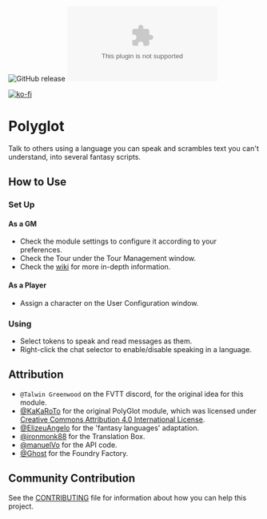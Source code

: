 ![GitHub release](https://img.shields.io/github/release-date/mclemente/fvtt-module-polyglot)
![GitHub release (latest by SemVer and asset)](https://img.shields.io/github/downloads/mclemente/fvtt-module-polyglot/latest/module.zip)

[![ko-fi](https://img.shields.io/badge/ko--fi-Support%20Me-red?style=flat-square&logo=ko-fi)](https://ko-fi.com/mclemente)

# Polyglot

Talk to others using a language you can speak and scrambles text you can't understand, into several fantasy scripts.

## How to Use
### Set Up
#### As a GM
- Check the module settings to configure it according to your preferences.
- Check the Tour under the Tour Management window.
- Check the [wiki](https://github.com/mclemente/fvtt-module-polyglot/wiki) for more in-depth information.

#### As a Player
- Assign a character on the User Configuration window.

### Using
- Select tokens to speak and read messages as them.
- Right-click the chat selector to enable/disable speaking in a language.

## Attribution

-   `@Talwin Greenwood` on the FVTT discord, for the original idea for this module.
-   [@KaKaRoTo](https://github.com/kakaroto/) for the original PolyGlot module, which was licensed under [Creative Commons Attribution 4.0 International License](http://creativecommons.org/licenses/by/4.0/).
-   [@ElizeuAngelo](https://github.com/elizeuangelo) for the 'fantasy languages' adaptation.
-   [@ironmonk88](https://github.com/ironmonk88) for the Translation Box.
-   [@manuelVo](https://github.com/manuelVo) for the API code.
-   [@Ghost](https://github.com/ghost-fvtt) for the Foundry Factory.

## Community Contribution

See the [CONTRIBUTING](/CONTRIBUTING.md) file for information about how you can help this project.
